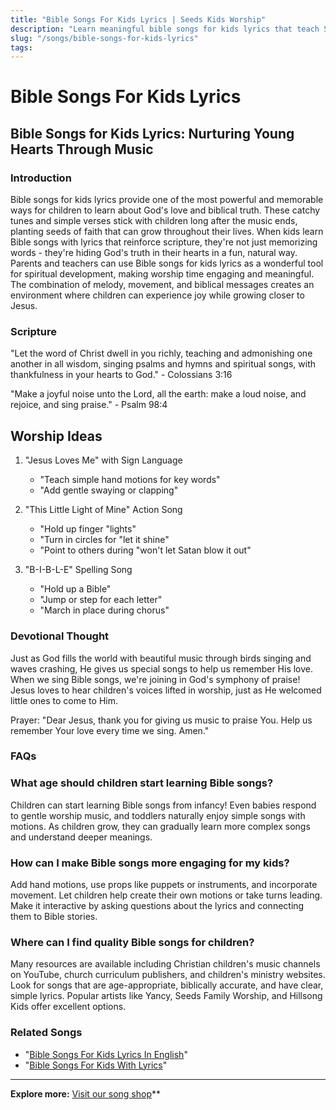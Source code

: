 ```yaml
---
title: "Bible Songs For Kids Lyrics | Seeds Kids Worship"
description: "Learn meaningful bible songs for kids lyrics that teach Scripture through music. Interactive worship resources for kids and families."
slug: "/songs/bible-songs-for-kids-lyrics"
tags:
---
```


# Bible Songs For Kids Lyrics

## Bible Songs for Kids Lyrics: Nurturing Young Hearts Through Music

### Introduction
Bible songs for kids lyrics provide one of the most powerful and memorable ways for children to learn about God's love and biblical truth. These catchy tunes and simple verses stick with children long after the music ends, planting seeds of faith that can grow throughout their lives. When kids learn Bible songs with lyrics that reinforce scripture, they're not just memorizing words - they're hiding God's truth in their hearts in a fun, natural way. Parents and teachers can use Bible songs for kids lyrics as a wonderful tool for spiritual development, making worship time engaging and meaningful. The combination of melody, movement, and biblical messages creates an environment where children can experience joy while growing closer to Jesus.

### Scripture
"Let the word of Christ dwell in you richly, teaching and admonishing one another in all wisdom, singing psalms and hymns and spiritual songs, with thankfulness in your hearts to God." - Colossians 3:16

"Make a joyful noise unto the Lord, all the earth: make a loud noise, and rejoice, and sing praise." - Psalm 98:4

## Worship Ideas
1. "Jesus Loves Me" with Sign Language
   - "Teach simple hand motions for key words"
   - "Add gentle swaying or clapping"
   
2. "This Little Light of Mine" Action Song
   - "Hold up finger "lights"
   - "Turn in circles for "let it shine"
   - "Point to others during "won't let Satan blow it out"

3. "B-I-B-L-E" Spelling Song
   - "Hold up a Bible"
   - "Jump or step for each letter"
   - "March in place during chorus"

### Devotional Thought
Just as God fills the world with beautiful music through birds singing and waves crashing, He gives us special songs to help us remember His love. When we sing Bible songs, we're joining in God's symphony of praise! Jesus loves to hear children's voices lifted in worship, just as He welcomed little ones to come to Him.

Prayer: "Dear Jesus, thank you for giving us music to praise You. Help us remember Your love every time we sing. Amen."

### FAQs

### What age should children start learning Bible songs?
Children can start learning Bible songs from infancy! Even babies respond to gentle worship music, and toddlers naturally enjoy simple songs with motions. As children grow, they can gradually learn more complex songs and understand deeper meanings.

### How can I make Bible songs more engaging for my kids?
Add hand motions, use props like puppets or instruments, and incorporate movement. Let children help create their own motions or take turns leading. Make it interactive by asking questions about the lyrics and connecting them to Bible stories.

### Where can I find quality Bible songs for children?
Many resources are available including Christian children's music channels on YouTube, church curriculum publishers, and children's ministry websites. Look for songs that are age-appropriate, biblically accurate, and have clear, simple lyrics. Popular artists like Yancy, Seeds Family Worship, and Hillsong Kids offer excellent options.

### Related Songs

- "[Bible Songs For Kids Lyrics In English](/songs/bible-songs-for-kids-lyrics-in-english/)"
- "[Bible Songs For Kids With Lyrics](/songs/bible-songs-for-kids-with-lyrics/)"

---

**Explore more:** [Visit our song shop](https://seedskidsworship.com/shop)**

<!-- Schema Markup -->
<script type="application/ld+json">
{
  "@context": "https://schema.org",
  "@type": "MusicRecording",
  "name": "Bible Songs For Kids Lyrics",
  "byArtist": {
    "@type": "MusicGroup",
    "name": "Seeds Kids Worship"
  },
  "isFamilyFriendly": true,
  "url": "https://seedskidsworship.com/songs/bible-songs-for-kids-lyrics/"
}
</script>